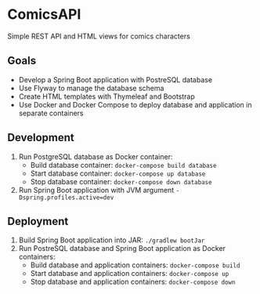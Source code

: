 # ComicsAPI
Simple REST API and HTML views for comics characters
## Goals
* Develop a Spring Boot application with PostreSQL database
* Use Flyway to manage the database schema
* Create HTML templates with Thymeleaf and Bootstrap
* Use Docker and Docker Compose to deploy database and application in separate containers
## Development
1. Run PostgreSQL database as Docker container:
	+ Build database container: `docker-compose build database`
	+ Start database container: `docker-compose up database`
	+ Stop database container: `docker-compose down database`
2. Run Spring Boot application with JVM argument `-Dspring.profiles.active=dev`
## Deployment
1. Build Spring Boot application into JAR: `./gradlew bootJar`
2. Run PostreSQL database and Spring Boot application as Docker containers:
	+ Build database and application containers: `docker-compose build`
	+ Start database and application containers: `docker-compose up`
	+ Stop database and application containers: `docker-compose down`
